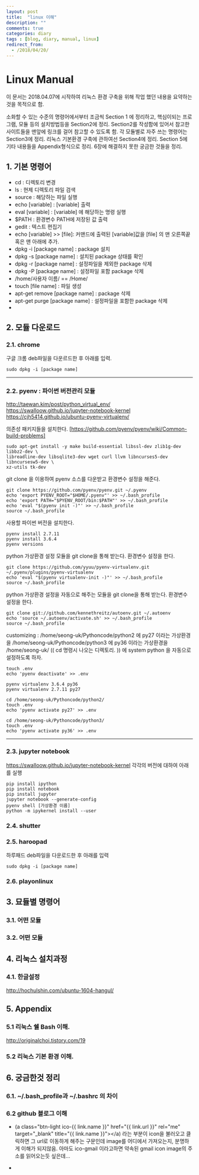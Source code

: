 ```yaml
---
layout: post
title:  "linux 이해"
description: ""
comments: true
categories: diary
tags : [blog, diary, manual, linux]
redirect_from:
  - /2018/04/20/
---
```



# Linux Manual

이 문서는 2018.04.07에 시작하여 리눅스 환경 구축을 위해 작업 했던 내용을 요약하는 것을 목적으로 함.

소화할 수 있는 수준의 명령어에서부터 조금씩 Section 1 에 정리하고, 핵심이되는 프로그램, 모듈 등의 설치방법등을 Section2에 정리. Section2를 작성함에 있어서 참고한 사이트들을 맨앞에 링크를 걸어 참고할 수 있도록 함. 각 모듈별로 자주 쓰는 명령어는 Section3에 정리. 리눅스 기본환경 구축에 관하여선 Section4에 정리. Section 5에 기타 내용들을 Appendix형식으로 정리. 6장에 해결하지 못한 궁금한 것들을 정리.



## 1. 기본 명령어

- cd : 디렉토리 변경
- ls : 현제 디렉토리 파일 검색
- source : 해당하는 파일 실행
- echo [variable] : [variable] 출력
- eval [variable] : [variable] 에 해당하는 명령 실행
- $PATH : 환경변수 PATH에 저장된 값 출력
- gedit : 텍스트 편집기
- echo [variable] >> [file]: 커맨드에 출력된 [variable]값을 [file] 의 맨 오른쪽끝 혹은 맨 아래에 추가.
- dpkg -i [package name] : package 설치
- dpkg -s [package name] : 설치된 package 상태를 확인
- dpkg -r [package name] : 설정파일을 제외한 package 삭제
- dpkg -P [package name] : 설정파일 포함 package 삭제
- /home/사용자 이름/ == /Home/
- touch [file name] : 파일 생성 
- apt-get remove [package name] : package 삭제
- apt-get purge [package name] : 설정파일을 포함한 package 삭제
- 



## 2. 모듈 다운로드

### 2.1. chrome
구글 크롬 deb파일을 다운르드한 후 아래를 입력.
```
sudo dpkg -i [package name]
```

___
### 2.2. pyenv : 파이썬 버전관리 모듈

http://taewan.kim/post/python_virtual_env/
https://swalloow.github.io/jupyter-notebook-kernel
https://cjh5414.github.io/ubuntu-pyenv-virtualenv/

의존성 패키지들을 설치한다. [https://github.com/pyenv/pyenv/wiki/Common-build-problems]

```
sudo apt-get install -y make build-essential libssl-dev zlib1g-dev libbz2-dev \
libreadline-dev libsqlite3-dev wget curl llvm libncurses5-dev libncursesw5-dev \
xz-utils tk-dev
```


git clone 을 이용하여 pyenv 소스를 다운받고 환경변수 설정을 해준다.
```
git clone https://github.com/pyenv/pyenv.git ~/.pyenv
echo 'export PYENV_ROOT="$HOME/.pyenv"' >> ~/.bash_profile
echo 'export PATH="$PYENV_ROOT/bin:$PATH"' >> ~/.bash_profile
echo 'eval "$(pyenv init -)"' >> ~/.bash_profile
source ~/.bash_profile
```

사용할 파이썬 버전을 설치한다.
```
pyenv install 2.7.11
pyenv install 3.6.4
pyenv versions
```

python 가상환경 설정 모듈을 git clone을 통해 받는다. 환경변수 설정을 한다.
```
git clone https://github.com/yyuu/pyenv-virtualenv.git ~/.pyenv/plugins/pyenv-virtualenv
echo 'eval "$(pyenv virtualenv-init -)"' >> ~/.bash_profile
source ~/.bash_profile
```


python 가상환경 설정을 자동으로 해주는 모듈을 git clone을 통해 받는다. 환경변수 설정을 한다.
```
git clone git://github.com/kennethreitz/autoenv.git ~/.autoenv
echo 'source ~/.autoenv/activate.sh' >> ~/.bash_profile
source ~/.bash_profile
```

customizing : 
/home/seong-uk/Pythoncode/python2 에 py27 이라는 가상환경을
/home/seong-uk/Pythoncode/python3 에 py36 이라는 가상환경을
/home/seong-uk/ (( cd 명령시 나오는 디렉토리. )) 에 system python 을 자동으로 설정하도록 하자.
```
touch .env
echo 'pyenv deactivate' >> .env

pyenv virtualenv 3.6.4 py36
pyenv virtualenv 2.7.11 py27

cd /home/seong-uk/Pythoncode/python2/
touch .env
echo 'pyenv activate py27' >> .env

cd /home/seong-uk/Pythoncode/python3/
touch .env
echo 'pyenv activate py36' >> .env

```

___

### 2.3. jupyter notebook
https://swalloow.github.io/jupyter-notebook-kernel
각각의 버전에 대하여 아래를 실행
```
pip install ipython
pip install notebook
pip install jupyter
jupyter notebook --generate-config
pyenv shell [가상환경 이름]
python -m ipykernel install --user
```


### 2.4. shutter
### 2.5. haroopad
하루패드 deb파일을 다운로드한 후 아래를 입력
```
sudo dpkg -i [package name]
```
### 2.6. playonlinux


## 3. 묘듈별 명령어
### 3.1. 어떤 모듈
### 3.2. 어떤 모듈


## 4. 리눅스 설치과정

### 4.1. 한글설정
http://hochulshin.com/ubuntu-1604-hangul/


## 5. Appendix
### 5.1 리눅스 쉘 Bash 이해.
http://originalchoi.tistory.com/19

### 5.2 리눅스 기본 환경 이해.



## 6. 궁금한것 정리

### 6.1.	~/.bash_profile과 ~/.bashrc 의 차이
### 6.2 github 블로그 이해

- (a class="btn-light ico-{{ link.name }}" href="{{ link.url }}" rel="me" target="_blank" title="{{ link.name }}"></a) 라는 부분이 icon을 불러오고 클릭하면 그 url로 이동하게 해주는 구문인데 image를 어디에서 가져오는지, 분명하게 이해가 되지않음. 아마도 ico-gmail 이라고하면 약속된 gmail icon image의 주소를 읽어오는듯 싶은데...

- 
